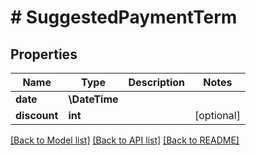 # # SuggestedPaymentTerm

## Properties

Name | Type | Description | Notes
------------ | ------------- | ------------- | -------------
**date** | **\DateTime** |  |
**discount** | **int** |  | [optional]

[[Back to Model list]](../../README.md#models) [[Back to API list]](../../README.md#endpoints) [[Back to README]](../../README.md)
